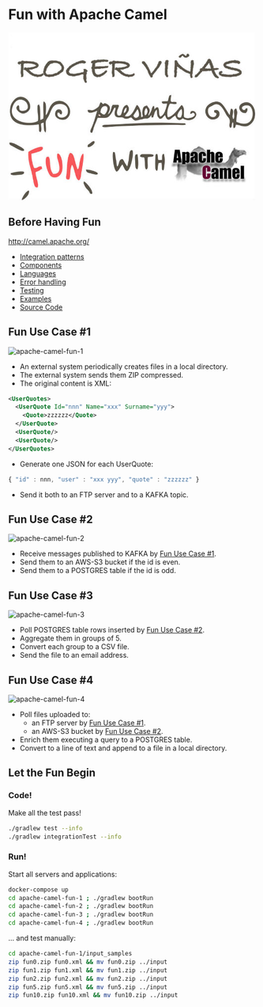 # Fun with Apache Camel

![fun-with-apache-camel](etc/fun-with-apache-camel.jpg)

## Before Having Fun

http://camel.apache.org/

 * [Integration patterns](http://camel.apache.org/enterprise-integration-patterns.html)
 * [Components](http://camel.apache.org/components.html)
 * [Languages](http://camel.apache.org/languages.html)
 * [Error handling](http://camel.apache.org/error-handling-in-camel.html)
 * [Testing](http://camel.apache.org/testing.html)
 * [Examples](https://github.com/apache/camel/tree/master/examples)
 * [Source Code](https://github.com/apache/camel/tree/master)

## Fun Use Case #1

![apache-camel-fun-1](etc/apache-camel-fun-1.png)

* An external system periodically creates files in a local directory.
* The external system sends them ZIP compressed.
* The original content is XML:

```xml
<UserQuotes>
  <UserQuote Id="nnn" Name="xxx" Surname="yyy">
    <Quote>zzzzzz</Quote>
  </UserQuote>
  <UserQuote/>
  <UserQuote/>
</UserQuotes>
```

* Generate one JSON for each UserQuote:

```javascript
{ "id" : nnn, "user" : "xxx yyy", "quote" : "zzzzzz" }
```

* Send it both to an FTP server and to a KAFKA topic.

## Fun Use Case #2

![apache-camel-fun-2](etc/apache-camel-fun-2.png)

* Receive messages published to KAFKA by [Fun Use Case #1](#fun-use-case-1).
* Send them to an AWS-S3 bucket if the id is even.
* Send them to a POSTGRES table if the id is odd.

## Fun Use Case #3

![apache-camel-fun-3](etc/apache-camel-fun-3.png)

* Poll POSTGRES table rows inserted by [Fun Use Case #2](#fun-use-case-2).
* Aggregate them in groups of 5.
* Convert each group to a CSV file.
* Send the file to an email address.

## Fun Use Case #4

![apache-camel-fun-4](etc/apache-camel-fun-4.png)

* Poll files uploaded to:
  * an FTP server by [Fun Use Case #1](#fun-use-case-1).
  * an AWS-S3 bucket by [Fun Use Case #2](#fun-use-case-2).
* Enrich them executing a query to a POSTGRES table.
* Convert to a line of text and append to a file in a local directory.

## Let the Fun Begin

### Code!

Make all the test pass!

```bash
./gradlew test --info
./gradlew integrationTest --info
```

### Run!

Start all servers and applications:

```bash
docker-compose up
cd apache-camel-fun-1 ; ./gradlew bootRun
cd apache-camel-fun-2 ; ./gradlew bootRun
cd apache-camel-fun-3 ; ./gradlew bootRun
cd apache-camel-fun-4 ; ./gradlew bootRun
```

... and test manually:

```bash
cd apache-camel-fun-1/input_samples
zip fun0.zip fun0.xml && mv fun0.zip ../input
zip fun1.zip fun1.xml && mv fun1.zip ../input
zip fun2.zip fun2.xml && mv fun2.zip ../input
zip fun5.zip fun5.xml && mv fun5.zip ../input
zip fun10.zip fun10.xml && mv fun10.zip ../input
```
